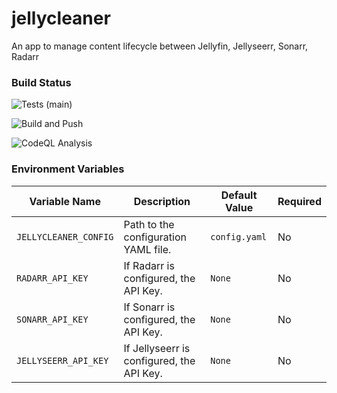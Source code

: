 # jellycleaner

An app to manage content lifecycle between Jellyfin, Jellyseerr, Sonarr, Radarr

### Build Status

![Tests (main)](https://img.shields.io/github/actions/workflow/status/alex/jellycleaner/test.yml?branch=main&label=Tests&logo=github)

![Build and Push](https://img.shields.io/github/actions/workflow/status/alex/jellycleaner/build-and-push.yml?branch=main&label=Build%20and%20Push&logo=docker)

![CodeQL Analysis](https://img.shields.io/github/actions/workflow/status/alex/jellycleaner/codeql-analysis.yml?branch=main&label=CodeQL&logo=github)


### Environment Variables

| Variable Name         | Description                              | Default Value       | Required |
|-----------------------|------------------------------------------|---------------------|----------|
| `JELLYCLEANER_CONFIG` | Path to the configuration YAML file.     | `config.yaml`       | No       |
| `RADARR_API_KEY`      | If Radarr is configured, the API Key.    | `None`              | No       |
| `SONARR_API_KEY`      | If Sonarr is configured, the API Key.    | `None`              | No       |
| `JELLYSEERR_API_KEY`  | If Jellyseerr is configured, the API Key.| `None`              | No       |